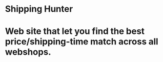<h1>Shipping Hunter<h1>

Web site that let you find the best price/shipping-time match across all webshops.
